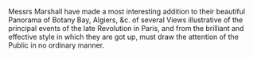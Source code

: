 Messrs Marshall have made a most interesting addition to
                    their beautiful Panorama of Botany Bay, Algiers, &c. of
                    several Views illustrative of the principal events of the late Revolution
                    in Paris, and from the brilliant and effective style in which they are got
                    up, must draw the attention of the Public in no ordinary manner.
